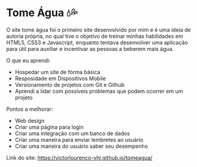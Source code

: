 # Tome Água 💧💦
 
O site tome água foi o primeiro site desenvolvido por mim e é uma ideia de autoria própria, no qual tive o objetivo de treinar minhas habilidades em HTML5, CSS3 e Javascript, enquanto tentava desenvolver uma aplicação para útil para auxiliar e incentivar as pessoas a beberem mais água.

O que eu aprendi:
- Hospedar um site de fórma básica
- Resposidade em Dispositivos Mobile
- Versionamento de projetos com Git e Github
- Aprendi a lidar com possíveis problemas que podem ocorrer em um projeto

Pontos a melhorar:
- Web design
- Criar uma página para login
- Criar uma integração com um banco de dados
- Criar uma maneira para enviar lembretes ao usuário
- Criar uma maneira do usuário saber seu desempenho

Link do site:
https://victorlourenco-vhl.github.io/tomeagua/
